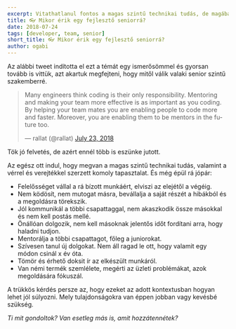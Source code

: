 ```yaml
---
excerpt: Vitathatlanul fontos a magas szintű technikai tudás, de magában attól nem lesz valaki senior.
title: 👓 Mikor érik egy fejlesztő seniorrá?
date: 2018-07-24
tags: [developer, team, senior]
short_title: 👓 Mikor érik egy fejlesztő seniorrá?
author: ogabi
---
```


Az alábbi tweet indította el ezt a témát egy ismerősömmel és gyorsan tovább is vittük, azt akartuk megfejteni, hogy mitől válik valaki senior szintű szakemberré.

<blockquote class="twitter-tweet" data-lang="en"><p lang="en" dir="ltr">Many engineers think coding is their only responsibility. Mentoring and making your team more effective is as important as you coding. By helping your team mates you are enabling people to code more and faster. Moreover, you are enabling them to be mentors in the future too.</p>&mdash; rallat (@rallat) <a href="https://twitter.com/rallat/status/1021307320142188544?ref_src=twsrc%5Etfw">July 23, 2018</a></blockquote> <script async src="https://platform.twitter.com/widgets.js" charset="utf-8"></script>

Tök jó felvetés, de azért ennél több is eszünke jutott.

Az egész ott indul, hogy megvan a magas szintű technikai tudás, valamint a vérrel és verejtékkel szerzett komoly tapasztalat.
És még épül rá jópár:
- Felelősséget vállal a rá bízott munkáért, elviszi az elejétől a végéig.
- Nem ködösít, nem mutogat másra, bevállalja a saját részét a hibákból és a megoldásra törekszik.
- Jól kommunikál a többi csapattaggal, nem akaszkodik össze másokkal és nem kell postás mellé.
- Önállóan dolgozik, nem kell másoknak jelentős időt fordítani arra, hogy haladni tudjon.
- Mentorálja a többi csapattagot, főleg a juniorokat.
- Szívesen tanul új dolgokat. Nem áll ragad le ott, hogy valamit egy módon csinál x év óta.
- Tömör és érhető doksit ír az elkészült munkáról.
- Van némi termék szemlélete, megérti az üzleti problémákat, azok megoldására fókuszál.

A trükkös kérdés persze az, hogy ezeket az adott kontextusban hogyan lehet jól súlyozni. Mely tulajdonságokra van éppen jobban vagy kevésbé szükség.

*Ti mit gondoltok? Van esetleg más is, amit hozzátennétek?*
